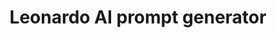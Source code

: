 ---
layout: leonardo-prompt-generator
title: Leonardo AI prompt generator 
permalink: /leonardo-prompt-generator
---